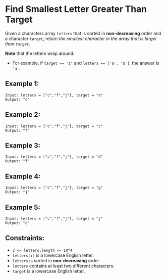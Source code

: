 # Find Smallest Letter Greater Than Target

Given a characters array `letters` that is sorted in **non-decreasing** order and a character `target`, return _the smallest character in the array that is larger than `target`._

**Note** that the letters wrap around.

- For example, if `target == 'z'` and `letters == ['a', 'b']`, the answer is `'a'`.

## Example 1:

```
Input: letters = ["c","f","j"], target = "a"
Output: "c"
```

## Example 2:

```
Input: letters = ["c","f","j"], target = "c"
Output: "f"
```

## Example 3:

```
Input: letters = ["c","f","j"], target = "d"
Output: "f"
```

## Example 4:

```
Input: letters = ["c","f","j"], target = "g"
Output: "j"
```

## Example 5:

```
Input: letters = ["c","f","j"], target = "j"
Output: "c"
```

## Constraints:

- `2 <= letters.length <= 10^4`
- `letters[i]` is a lowercase English letter.
- `letters` is sorted in **non-decreasing** order.
- `letters` contains at least two different characters.
- `target` is a lowercase English letter.

